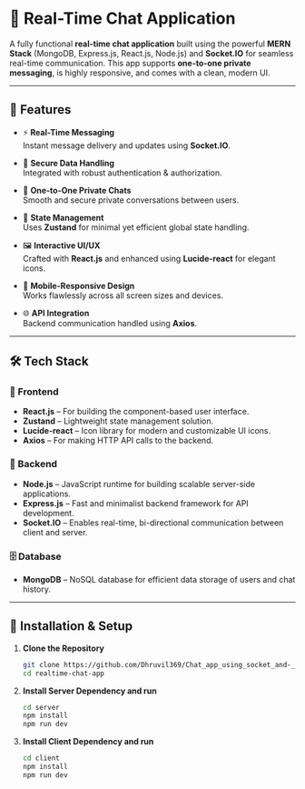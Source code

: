 # 💬 Real-Time Chat Application

A fully functional **real-time chat application** built using the powerful **MERN Stack** (MongoDB, Express.js, React.js, Node.js) and **Socket.IO** for seamless real-time communication. This app supports **one-to-one private messaging**, is highly responsive, and comes with a clean, modern UI.

---

## 🚀 Features

- ⚡ **Real-Time Messaging**  
  Instant message delivery and updates using **Socket.IO**.

- 🔐 **Secure Data Handling**  
  Integrated with robust authentication & authorization.

- 💬 **One-to-One Private Chats**  
  Smooth and secure private conversations between users.

- 🧠 **State Management**  
  Uses **Zustand** for minimal yet efficient global state handling.

- 🖼️ **Interactive UI/UX**  
  Crafted with **React.js** and enhanced using **Lucide-react** for elegant icons.

- 📲 **Mobile-Responsive Design**  
  Works flawlessly across all screen sizes and devices.

- 🌐 **API Integration**  
  Backend communication handled using **Axios**.

---

## 🛠️ Tech Stack

### 🔷 Frontend

- **React.js** – For building the component-based user interface.
- **Zustand** – Lightweight state management solution.
- **Lucide-react** – Icon library for modern and customizable UI icons.
- **Axios** – For making HTTP API calls to the backend.

### 🔶 Backend

- **Node.js** – JavaScript runtime for building scalable server-side applications.
- **Express.js** – Fast and minimalist backend framework for API development.
- **Socket.IO** – Enables real-time, bi-directional communication between client and server.

### 🗄️ Database

- **MongoDB** – NoSQL database for efficient data storage of users and chat history.

---

## 🚧 Installation & Setup

1. **Clone the Repository**
   ```bash
   git clone https://github.com/Dhruvil369/Chat_app_using_socket_and-_MERN.git
   cd realtime-chat-app

2. **Install Server Dependency and run**
   ```bash
   cd server
   npm install
   npm run dev

3. **Install Client Dependency and run**
   ```bash
   cd client
   npm install
   npm run dev
